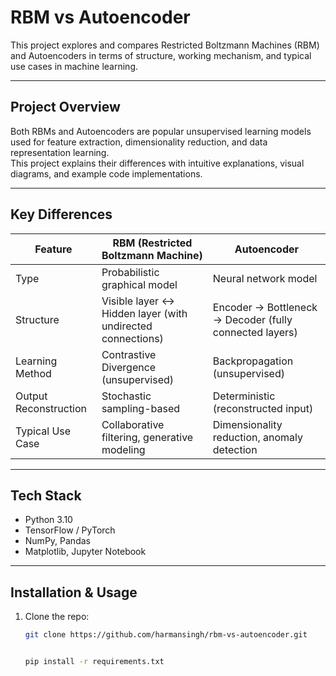 # RBM vs Autoencoder 

This project explores and compares Restricted Boltzmann Machines (RBM) and Autoencoders in terms of structure, working mechanism, and typical use cases in machine learning.

---

##  Project Overview  
Both RBMs and Autoencoders are popular unsupervised learning models used for feature extraction, dimensionality reduction, and data representation learning.  
This project explains their differences with intuitive explanations, visual diagrams, and example code implementations.

---

## Key Differences  

| Feature                | RBM (Restricted Boltzmann Machine) | Autoencoder |
|------------------------|--------------------------------------|------------|
| Type                   | Probabilistic graphical model       | Neural network model |
| Structure              | Visible layer ↔ Hidden layer (with undirected connections) | Encoder → Bottleneck → Decoder (fully connected layers) |
| Learning Method        | Contrastive Divergence (unsupervised) | Backpropagation (unsupervised) |
| Output Reconstruction  | Stochastic sampling-based           | Deterministic (reconstructed input) |
| Typical Use Case       | Collaborative filtering, generative modeling | Dimensionality reduction, anomaly detection |

---

##  Tech Stack  
- Python 3.10  
- TensorFlow / PyTorch  
- NumPy, Pandas  
- Matplotlib, Jupyter Notebook  

---

##  Installation & Usage  

1. Clone the repo:  
   ```bash
   git clone https://github.com/harmansingh/rbm-vs-autoencoder.git


   pip install -r requirements.txt
